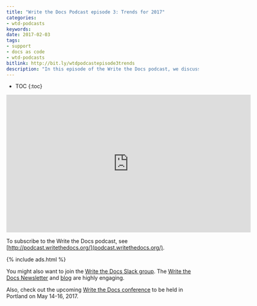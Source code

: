 ```yaml
---
title: "Write the Docs Podcast episode 3: Trends for 2017"
categories:
- wtd-podcasts
keywords:
date: 2017-02-03
tags:
- support
- docs as code
- wtd-podcasts
bitlink: http://bit.ly/wtdpodcastepisode3trends
description: "In this episode of the Write the Docs podcast, we discuss top technical writing trends for 2017. Chris Ward discusses how more technical writers are interacting with support groups, and even being embedded within support departments. Jared Morgan discusses how docs are being planned for earlier in development cycles, as more product managers are seeing the value of docs. I talk about how more technical writers are treating documentation as code, and the challenges inherent in developer tools and workflows."
---
```


* TOC
{:toc}

<iframe width="640" height="360" src="https://www.youtube.com/embed/aiZTc6dffng" frameborder="0" allowfullscreen></iframe>

To subscribe to the Write the Docs podcast, see [http://podcast.writethedocs.org/](podcast.writethedocs.org/).

{% include ads.html %}

You might also want to join the [Write the Docs Slack group](http://slack.writethedocs.org/). The [Write the Docs Newsletter](http://www.writethedocs.org/newsletter/) and [blog](http://www.writethedocs.org/blog/) are highly engaging.

Also, check out the upcoming [Write the Docs conference](http://www.writethedocs.org/conf/na/2017/) to be held in Portland on May 14-16, 2017.
